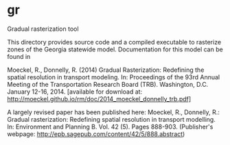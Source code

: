 gr
==

Gradual rasterization tool

This directory provides source code and a compiled executable to rasterize zones of the Georgia statewide model. Documentation for this model can be found in

Moeckel, R., Donnelly, R. (2014) Gradual Rasterization: Redefining the spatial resolution in transport modeling. In: Proceedings of the 93rd Annual Meeting of the Transportation Research Board (TRB). Washington, D.C. January 12-16, 2014. [available for download at: http://moeckel.github.io/rm/doc/2014_moeckel_donnelly_trb.pdf]

A largely revised paper has been published here:
Moeckel, R., Donnelly, R.: Gradual rasterization: Redefining spatial resolution in transport modelling. In: Environment and Planning B. Vol. 42 (5). Pages 888-903. (Publisher's webpage: http://epb.sagepub.com/content/42/5/888.abstract) 

